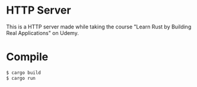 # HTTP Server

This is a HTTP server made while taking the course "Learn Rust by Building Real Applications" on Udemy.

# Compile

```bash
$ cargo build
$ cargo run
```

